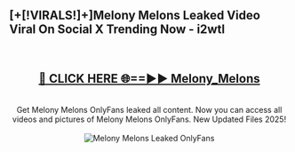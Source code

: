 <h2>[+[!VIRALS!]+]Melony Melons Leaked Video Viral On Social X Trending Now - i2wtl</h2>
<br>
<div align="center">
<h2><a href="https://libra.edu.pl?Melony_Melons" rel="nofollow">🔴 CLICK HERE 🌐==►► Melony_Melons</a></h2>
<br>
Get Melony Melons OnlyFans leaked all content. Now you can access all videos and pictures of Melony Melons OnlyFans. New Updated Files 2025!
<br>
<br>
<a href="https://libra.edu.pl?Melony_Melons" rel="nofollow" data-target="animated-image.originalLink"><img src="https://i.ibb.co.com/WyWwxjT/player-gif2.gif" alt="Melony Melons Leaked OnlyFans" style="max-width: 100%; display: inline-block;" data-target="animated-image.originalImage"></a>
</div>
<br>